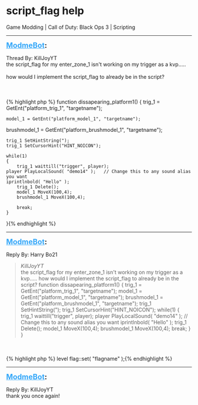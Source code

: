 # script_flag help
Game Modding | Call of Duty: Black Ops 3 | Scripting

---
<strong style="font-size: 1.4em;"><span style="text-decoration: underline;text-decoration-color: #34a7f9;"><span style="color:#34a7f9;">ModmeBot</span></span>:</strong>

<p>Thread By: KillJoyYT<br />the script_flag for my enter_zone_1 isn&#39;t working on my trigger as a kvp.....<br /> <br />how would I implement the script_flag to already be in the script?<br /> <br /> <br /> <br />{% highlight php %}
function dissapearing_platform1()
{
    trig_1 = GetEnt("platform_trig_1", "targetname");

    model_1 = GetEnt("platform_model_1", "targetname");

brushmodel_1 = GetEnt("platform_brushmodel_1", "targetname");

    trig_1 SetHintString(");
    trig_1 SetCursorHint("HINT_NOICON");
 
    while(1)
    {
        trig_1 waittill("trigger", player);
    player PlayLocalSound( "demo14" );   // Change this to any sound alias you want
    iprintlnbold( "Hello" );
        trig_1 Delete();
        model_1 MoveX(100,4);
        brushmodel_1 MoveX(100,4);

        break;
    }
}{% endhighlight %}
</p>

---
<strong style="font-size: 1.4em;"><span style="text-decoration: underline;text-decoration-color: #34a7f9;"><span style="color:#34a7f9;">ModmeBot</span></span>:</strong>

<p>Reply By: Harry Bo21<br /><blockquote><em>KillJoyYT</em><br />the script_flag for my enter_zone_1 isn&#39;t working on my trigger as a kvp.....   how would I implement the script_flag to already be in the script?       function dissapearing_platform1() { trig_1 = GetEnt(&quot;platform_trig_1&quot;, &quot;targetname&quot;); model_1 = GetEnt(&quot;platform_model_1&quot;, &quot;targetname&quot;); brushmodel_1 = GetEnt(&quot;platform_brushmodel_1&quot;, &quot;targetname&quot;); trig_1 SetHintString(&quot;); trig_1 SetCursorHint(&quot;HINT_NOICON&quot;); while(1) { trig_1 waittill(&quot;trigger&quot;, player); player PlayLocalSound( &quot;demo14&quot; ); // Change this to any sound alias you want iprintlnbold( &quot;Hello&quot; ); trig_1 Delete(); model_1 MoveX(100,4); brushmodel_1 MoveX(100,4); break; } }</blockquote><br /> <br />{% highlight php %}
level flag::set( "flagname" );{% endhighlight %}
</p>

---
<strong style="font-size: 1.4em;"><span style="text-decoration: underline;text-decoration-color: #34a7f9;"><span style="color:#34a7f9;">ModmeBot</span></span>:</strong>

<p>Reply By: KillJoyYT<br />thank you once again!</p>
